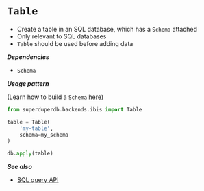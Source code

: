 # `Table`

- Create a table in an SQL database, which has a `Schema` attached
- Only relevant to SQL databases
- `Table` should be used before adding data

***Dependencies***

- `Schema`

***Usage pattern***

(Learn how to build a `Schema` [here](schema))

```python
from superduperdb.backends.ibis import Table

table = Table(
    'my-table',
    schema=my_schema
)

db.apply(table)
```

***See also***

- [SQL query API](../query_api/sql_queries)